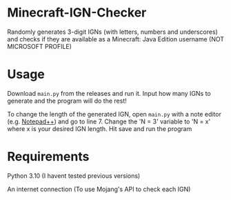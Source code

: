 # Minecraft-IGN-Checker
Randomly generates 3-digit IGNs (with letters, numbers and underscores) and checks if they are available as a Minecraft: Java Edition username (NOT MICROSOFT PROFILE)
# Usage
Download `main.py` from the releases and run it. Input how many IGNs to generate and the program will do the rest!

To change the length of the generated IGN, open `main.py` with a note editor (e.g. [Notepad++](https://notepad-plus-plus.org)) and go to line 7. Change the 'N = 3' variable to 'N = x' where x is your desired IGN length. Hit save and run the program
# Requirements
Python 3.10 (I havent tested previous versions)

An internet connection (To use Mojang's API to check each IGN)
